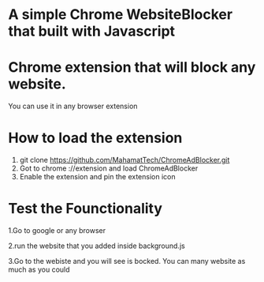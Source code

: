 # A simple Chrome WebsiteBlocker that built with Javascript


# Chrome extension that will block any website.

You can use it in any browser extension

# How to load the extension

1. git clone  https://github.com/MahamatTech/ChromeAdBlocker.git
2. Got to chrome ://extension and load ChromeAdBlocker
3. Enable the extension and pin the extension icon

# Test the Founctionality

1.Go to google or any browser

2.run the website that you added inside background.js


3.Go to the webiste and you will see is bocked. You can many website as much as you could


